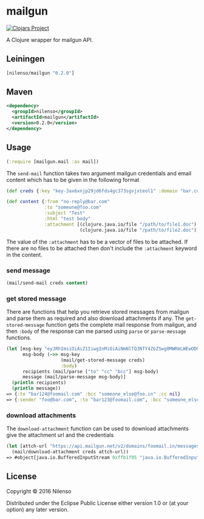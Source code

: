 # mailgun
[![Clojars Project](https://img.shields.io/clojars/v/nilenso/mailgun.svg)](https://clojars.org/nilenso/mailgun)

A Clojure wrapper for mailgun API.

## Leiningen
```clj
[nilenso/mailgun "0.2.0"]
```

## Maven
```xml
<dependency>
  <groupId>nilenso</groupId>
  <artifactId>mailgun</artifactId>
  <version>0.2.0</version>
</dependency>
```

## Usage
```clj
(:require [mailgun.mail :as mail])
```

The `send-mail` function takes two argument mailgun credentials and email content which has to be given in the following format
```clj
(def creds {:key "key-3ax6xnjp29jd6fds4gc373sgvjxteol1" :domain "bar.com"})

(def content {:from "no-reply@bar.com"
              :to "someone@foo.com"
              :subject "Test"
              :html "test body"
              :attachment [(clojure.java.io/file "/path/to/file1.doc")
                           (clojure.java.io/file "/path/to/file2.doc")]})
```
The value of the `:attachment` has to be a vector of files to be attached. If there are no files to be attached then don't include the `:attachment` keyword in the content.

### send message
```clj
(mail/send-mail creds content)
```

### get stored message
There are functions that help you retrieve stored messages from mailgun and parse them as required and also download attachments if any. The `get-stored-message` function gets the complete mail response from mailgun, and then `:body` of the response can me parsed using `parse` or `parse-message` functions.
```clj
(let [msg-key "eyJRhImsiOiAiZ1IiwgInMiOiAiNmNlTQ3NTY4ZGZSwg0MWRmLWEwODQtNzCJjIjogImJpZ3RhbmtzMiJMtMzQ0OC0NWJiY2Q4ODQMDkwMzk4ZCIsIwIjogdHJ19"
      msg-body (->> msg-key
                    (mail/get-stored-message creds)
                    :body)
      recipients (mail/parse ["to" "cc" "bcc"] msg-body)
      message (mail/parse-message msg-body)]
  (println recipients)
  (println message))
=> {:to "bar124@foomail.com" :bcc "someone_else@foo.in" :cc nil}
=> {:sender "foo@bar.com", :to "bar123@foomail.com", :bcc "someone_else@foo.in", :cc nil, :subject "Message Subject", :date "Mon, 2 May 2016 14:43:28 +0530", :body-html "<div dir=\"ltr\"><br clear=\"all\"><div><br></div><br>\r\n</div>\r\n", :attachments [{"url" "https://api.mailgun.net/v2/domains/foomail.in/messages/eyJRhImsiOiAiZ1IiwgInMiOiAiNmNlTQ3NTY4ZGZSwg0MWRmLWEwODQtNzCJjIjogImJpZ3RhbmtzMiJMtMzQ0OC0NWJiY2Q4ODQMDkwMzk4ZCIsIwIjogdHJ19/attachments/0", "content-type" "image/jpeg", "name" "Image1.jpg", "size" 267928} {"url" "https://api.mailgun.net/v2/domains/foomail.in/messages/eyJRhImsiOiAiZ1IiwgInMiOiAiNmNlTQ3NTY4ZGZSwg0MWRmLWEwODQtNzCJjIjogImJpZ3RhbmtzMiJMtMzQ0OC0NWJiY2Q4ODQMDkwMzk4ZCIsIwIjogdHJ19/attachments/1", "content-type" "image/jpeg", "name" "Image2.jpg", "size" 477946}]}
```

### download attachments
The `download-attachment` function can be used to download attachments give the attachment url and the credentials
```clj
(let [attch-url "https://api.mailgun.net/v2/domains/foomail.in/messages/eyJRhImsiOiAiZ1IiwgInMiOiAiNmNlTQ3NTY4ZGZSwg0MWRmLWEwODQtNzCJjIjogImJpZ3RhbmtzMiJMtMzQ0OC0NWJiY2Q4ODQMDkwMzk4ZCIsIwIjogdHJ19/attachments/0"]
  (mail/download-attachment creds attch-url))
=> #object[java.io.BufferedInputStream 0xffb1f95 "java.io.BufferedInputStream@ffb1f95"]
```
## License

Copyright © 2016 Nilenso

Distributed under the Eclipse Public License either version 1.0 or (at
your option) any later version.
